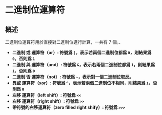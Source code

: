 # 二進制位運算符

## 概述

二進制位運算符用於直接對二進制位進行計算，一共有 7 個。、
<b>

- 二進制 或 運算符（or）: 符號爲 `|`，表示若兩個二進制位都爲 `0`，則結果爲 `0`，否則爲 `1`
- 二進制 與 運算符（and）: 符號爲 `&`，表示若兩個二進制位都爲 `1`，則結果爲 `1`，否則爲 `0`
- 二進制 否 運算符（not）: 符號爲 `~`，表示對一個二進制位取反。
- 異或 運算符（xor）: 符號爲 `^`，表示若兩個二進制位不相同，則結果爲 `1`，否則爲 `0`
- 左移 運算符（left shift）: 符號爲 `<<`
- 右移 運算符（right shift）: 符號爲 `>>`
- 帶符號的右移運算符（zero filled right shify）: 符號爲 `>>>`
  </b>
